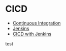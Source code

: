 # CICD

- [Continuous Integration](/cicd/ci.md)
- [Jenkins](/cicd/jenkins.md)
- [CICD with Jenkins](/cicd/cicdjenkins.md)

test